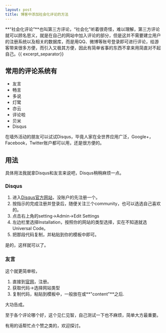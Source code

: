 ```yaml
---
layout: post
title: 博客中添加社会化评论的方法
---
```


**“社会化评论”**也叫第三方评论，“社会化”听着很奇怪，难以理解，第三方评论就可以顾名思义，就是在自己的网站中加入评论的部分，但是这并不需要建立用户的注册系统以及相关的数据库，而是用QQ、微博等账号登录即可进行评论，给游客带来很多方便，而引入又极其方便，因此有简单省事的东西不拿来用简直对不起自己。{{ excerpt_separator}}

## 常用的评论系统有

* 友言
* 畅言
* 多说
* 灯鹭
* 亦云
* 评论啦
* 贝米
* Disqus

在墙外活动的朋友可以试试Disqus，毕竟人家在全世界应用广泛，Google+，Facebook，Twitter账户都可以用，还是很方便的。

## 用法

具体用法我就拿Disqus和友言来说吧，Disqus稍稍麻烦一点。

### Disqus

1. 进入[Disqus官方网站](https://disqus.com/)，没账户的先注册一个。
2. 按指示的完成注册并登录后，随便关注三个community，也可以选选自己喜欢的。
3. 点击右上角的setting->Admin->Edit Settings
4. 左边栏里选择Installation，按照你的网站的类型选择，实在不知道就选Universal Code。
5. 把那段代码复制，并粘贴到你的模板中即可。

是的，这样就可以了。

### 友言

这个就更简单啦，

1. 直接到[官网](http://www.uyan.cc/)，注册。
2. 获取代码->选择网站类型
3. 复制代码，粘贴到模板中，一般放在</body>或**"content"**之后.


大功告成。

至于各个评论哪个好，这个见仁见智，自己测试一下也不麻烦，简单大方最重要。

有用的话帮忙点个赞之类的，欢迎探讨。
